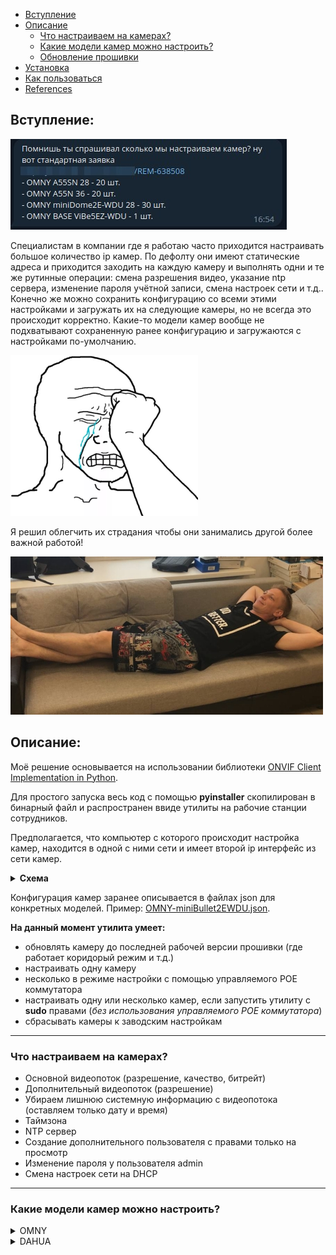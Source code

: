 - [Вступление](#Вступление)
- [Описание](#Описание)
    - [Что настраиваем на камерах?](#Что-настраиваем-на-камерах)
    - [Какие модели камер можно настроить?](#Какие-модели-камер-можно-настроить)
    - [Обновление прошивки](#Обновление-прошивки)
- [Установка](#Установка)
- [Как пользоваться](#Как-пользоваться)
- [References](#References)

## Вступление:
![tg_msg](images/tg_msg.jpg)

Специалистам в компании где я работаю часто приходится настраивать большое количество ip камер. По дефолту они имеют статические адреса и приходится заходить на каждую камеру и выполнять одни и те же рутинные операции: смена разрешения видео, указание ntp сервера, изменение пароля учётной записи, смена настроек сети и т.д.. Конечно же можно сохранить конфигурацию со всеми этими настройками и загружать их на следующие камеры, но не всегда это происходит корректно. Какие-то модели камер вообще не подхватывают сохраненную ранее конфигурацию и загружаются с настройками по-умолчанию.

![tears](images/tears.png)

Я решил облегчить их страдания чтобы они занимались другой более важной работой!

![fil](images/fil.jpg)

## Описание:
Моё решение основывается на использовании библиотеки [ONVIF Client Implementation in Python](https://github.com/yingchengpa/python-onvif2-zeep).

Для простого запуска весь код с помощью **pyinstaller** скопилирован в бинарный файл и распространен ввиде утилиты на рабочие станции сотрудников.

Предполагается, что компьютер с которого происходит настройка камер, находится в одной с ними сети и имеет второй ip интерфейс из сети камер.

<details>
<summary><b>Схема</b></summary>
<img src="images/diagram.png"/>
</details>

Конфигурация камер заранее описывается в файлах json для конкретных моделей. Пример: [OMNY-miniBullet2EWDU.json](configs/cam/OMNY/OMNY-miniBullet2EWDU.json).

**На данный  момент утилита умеет:**
- обновлять камеру до последней рабочей версии прошивки (где работает коридорый режим и т.д.)
- настраивать одну камеру
- несколько в режиме настройки с помощью управляемого POE коммутатора
- настраивать одну или несколько камер, если запустить утилиту с **sudo** правами (*без использования управляемого POЕ коммутатора*)
- сбрасывать камеры к заводским настройкам
____
### Что настраиваем на камерах?
- Основной видеопоток (разрешение, качество, битрейт)
- Дополнительный видеопоток (разрешение)
- Убираем лишнюю системную информацию с видеопотока (оставляем только дату и время)
- Таймзона
- NTP сервер
- Создание дополнительного пользователя с правами только на просмотр
- Изменение пароля у пользователя admin
- Смена настроек сети на DHCP
____
### Какие модели камер можно настроить?
<details>
<summary>OMNY</summary>
OMNY A52N 36<br>
OMNY A52SN 36<br>
OMNY A55N 36<br>
OMNY A55SN 28<br>
OMNY A55SN 36<br>
OMNY-ViBe5EZWDU<br>
OMNY-miniBullet2EWDU<br>
OMNY-miniBullet5EWDU<br>
OMNY-miniDome2EWD12V<br>
OMNY-miniDome2EWDU<br>
OMNY-miniDome2M<br>
OMNY-miniDome2M12Vv3<br>
OMNY-miniDome2WDUv3<br>
OMNY-miniDome4WDU<br>
OMNY-miniDome5EU<br>
OMNY-miniDome5EUv2<br>
OMNY_A54N<br>
OMNY_A55N_28
</details>
<details>
<summary>DAHUA</summary>
DH-IPC-HDW2230TP-AS-0280B<br>
DH-IPC-HFW2231TP-ZS
</details>